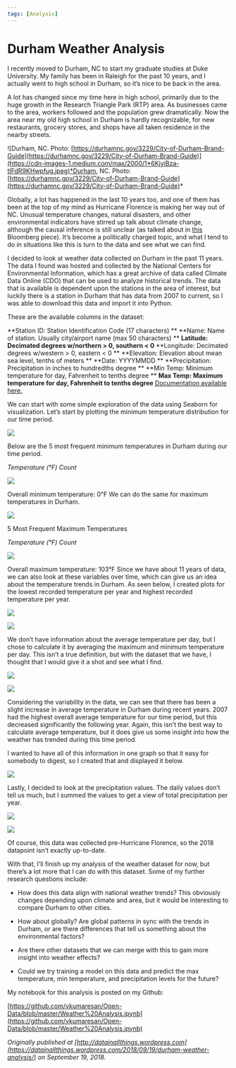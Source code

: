 ```yaml
---
tags: [Analysis]
---
```


# Durham Weather Analysis

I recently moved to Durham, NC to start my graduate studies at Duke University. My family has been in Raleigh for the past 10 years, and I actually went to high school in Durham, so it’s nice to be back in the area.

A lot has changed since my time here in high school, primarily due to the huge growth in the Research Triangle Park (RTP) area. As businesses came to the area, workers followed and the population grew dramatically. Now the area near my old high school in Durham is hardly recognizable, for new restaurants, grocery stores, and shops have all taken residence in the nearby streets.

![Durham, NC. Photo: [https://durhamnc.gov/3229/City-of-Durham-Brand-Guide](https://durhamnc.gov/3229/City-of-Durham-Brand-Guide)](https://cdn-images-1.medium.com/max/2000/1*6KjyiBza-tIFdR9KHwpfug.jpeg)*Durham, NC. Photo: [https://durhamnc.gov/3229/City-of-Durham-Brand-Guide](https://durhamnc.gov/3229/City-of-Durham-Brand-Guide)*

Globally, a lot has happened in the last 10 years too, and one of them has been at the top of my mind as Hurricane Florence is making her way out of NC. Unusual temperature changes, natural disasters, and other environmental indicators have stirred up talk about climate change, although the causal inference is still unclear (as talked about in [this](https://www.bloomberg.com/view/articles/2018-09-11/hurricane-florence-and-climate-change-beware-of-connecting-dots) Bloomberg piece). It’s become a politically charged topic, and what I tend to do in situations like this is turn to the data and see what we can find.

I decided to look at weather data collected on Durham in the past 11 years. The data I found was hosted and collected by the National Centers for Environmental Information, which has a great archive of data called Climate Data Online (CDO) that can be used to analyze historical trends. The data that is available is dependent upon the stations in the area of interest, but luckily there is a station in Durham that has data from 2007 to current, so I was able to download this data and import it into Python.

These are the available columns in the dataset:

**Station ID: Station Identification Code (17 characters)
** **Name: Name of station. Usually city/airport name (max 50 characters)
** **Latitude: Decimated degrees w/northern > 0, southern < 0** **Longitude: Decimated degrees w/western > 0, eastern < 0
** **Elevation: Elevation about mean sea level, tenths of meters
** **Date: YYYYMMDD
** **Precipitation: Precipitation in inches to hundredths degree
** **Min Temp: Minimum temperature for day, Fahrenheit to tenths degree
** **Max Temp: Maximum temperature for day, Fahrenheit to tenths degree** [Documentation available here.](https://www1.ncdc.noaa.gov/pub/data/cdo/documentation/GHCND_documentation.pdf)

We can start with some simple exploration of the data using Seaborn for visualization. Let’s start by plotting the minimum temperature distribution for our time period.

![](https://cdn-images-1.medium.com/max/2000/0*Bpr0ShFD-Hzhf3ih)

Below are the 5 most frequent minimum temperatures in Durham during our time period.

*Temperature (°F) Count*

![](https://cdn-images-1.medium.com/max/2000/0*4XShWz7MZEY3fNVW)

Overall minimum temperature: 0℉
 We can do the same for maximum temperatures in Durham.

![](https://cdn-images-1.medium.com/max/2000/0*kM_0V_TV-J2qO8A0)

5 Most Frequent Maximum Temperatures

*Temperature (°F) Count*

![](https://cdn-images-1.medium.com/max/2000/0*VcVKZug3YolObxrR)

Overall maximum temperature: 103°F
 Since we have about 11 years of data, we can also look at these variables over time, which can give us an idea about the temperature trends in Durham. As seen below, I created plots for the lowest recorded temperature per year and highest recorded temperature per year.

![](https://cdn-images-1.medium.com/max/2000/0*jlwAu1WRe-awv0HZ)

![](https://cdn-images-1.medium.com/max/2000/0*tKD10nu6AJkljXKT)

We don’t have information about the average temperature per day, but I chose to calculate it by averaging the maximum and minimum temperature per day. This isn’t a true definition, but with the dataset that we have, I thought that I would give it a shot and see what I find.

![](https://cdn-images-1.medium.com/max/2000/0*QiIKDaIxcGzYznaq)

![](https://cdn-images-1.medium.com/max/2000/0*rOBcm6_iYD4C-lUq)

Considering the variability in the data, we can see that there has been a slight increase in average temperature in Durham during recent years. 2007 had the highest overall average temperature for our time period, but this decreased significantly the following year. Again, this isn’t the best way to calculate average temperature, but it does give us some insight into how the weather has trended during this time period.

I wanted to have all of this information in one graph so that it easy for somebody to digest, so I created that and displayed it below.

![](https://cdn-images-1.medium.com/max/2000/0*iRtBG5p4cGehoul6)

Lastly, I decided to look at the precipitation values. The daily values don’t tell us much, but I summed the values to get a view of total precipitation per year.

![](https://cdn-images-1.medium.com/max/2000/0*20CtVhUkmeTgdQoj)

![](https://cdn-images-1.medium.com/max/2000/0*Qo8HcFIw5bi4-PYC)

Of course, this data was collected pre-Hurricane Florence, so the 2018 datapoint isn’t exactly up-to-date.

With that, I’ll finish up my analysis of the weather dataset for now, but there’s a lot more that I can do with this dataset. Some of my further research questions include:

- How does this data align with national weather trends? This obviously changes depending upon climate and area, but it would be interesting to compare Durham to other cities.

- How about globally? Are global patterns in sync with the trends in Durham, or are there differences that tell us something about the environmental factors?

- Are there other datasets that we can merge with this to gain more insight into weather effects?

- Could we try training a model on this data and predict the max temperature, min temperature, and precipitation levels for the future?

My notebook for this analysis is posted on my Github:

[https://github.com/vkumaresan/Open-Data/blob/master/Weather%20Analysis.ipynb](https://github.com/vkumaresan/Open-Data/blob/master/Weather%20Analysis.ipynb)

*Originally published at [http://datainallthings.wordpress.com](https://datainallthings.wordpress.com/2018/09/19/durham-weather-analysis/) on September 19, 2018.*
